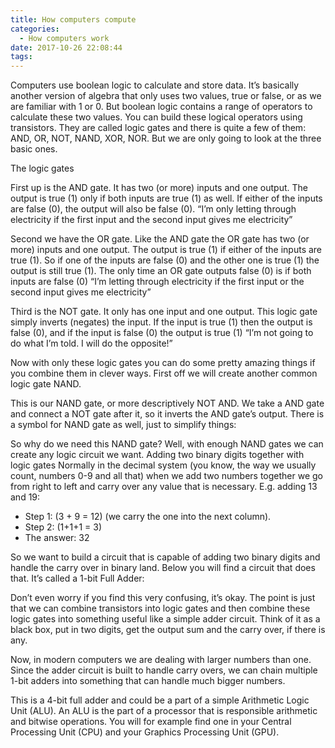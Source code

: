 ```yaml
---
title: How computers compute
categories:
  - How computers work
date: 2017-10-26 22:08:44
tags:
---
```


Computers use boolean logic to calculate and store data. It’s basically another version of algebra that only uses two values, true or false, or as we are familiar with 1 or 0. But boolean logic contains a range of operators to calculate these two values. You can build these logical operators using transistors. They are called logic gates and there is quite a few of them: AND, OR, NOT, NAND, XOR, NOR. But we are only going to look at the three basic ones.

The logic gates

First up is the AND gate. It has two (or more) inputs and one output. The output is true (1) only if both inputs are true (1) as well. If either of the inputs are false (0), the output will also be false (0). 
“I’m only letting through electricity if the first input and the second input gives me electricity”


Second we have the OR gate. Like the AND gate the OR gate has two (or more) inputs and one output. The output is true (1) if either of the inputs are true (1). So if one of the inputs are false (0) and the other one is true (1) the output is still true (1). The only time an OR gate outputs false (0) is if both inputs are false (0)
“I’m letting through electricity if the first input or the second input gives me electricity”


Third is the NOT gate. It only has one input and one output. This logic gate simply inverts (negates) the input. If the input is true (1) then the output is false (0), and if the input is false (0) the output is true (1)
“I’m not going to do what I’m told. I will do the opposite!”

Now with only these logic gates you can do some pretty amazing things if you combine them in clever ways. First off we will create another common logic gate NAND. 


This is our NAND gate, or more descriptively NOT AND. We take a AND gate and connect a NOT gate after it, so it inverts the AND gate’s output. There is a symbol for NAND gate as well, just to simplify things:


So why do we need this NAND gate? Well, with enough NAND gates we can create any logic circuit we want.
Adding two binary digits together with logic gates
Normally in the decimal system (you know, the way we usually count, numbers 0-9 and all that) when we add two numbers together we go from right to left and carry over any value that is necessary. E.g. adding 13 and 19:
- Step 1: (3 + 9 = 12) (we carry the one into the next column).
- Step 2: (1+1+1 = 3)
- The answer: 32

So we want to build a circuit that is capable of adding two binary digits and handle the carry over in binary land. Below you will find a circuit that does that. It’s called a 1-bit Full Adder:


Don’t even worry if you find this very confusing, it’s okay. The point is just that we can combine transistors into logic gates and then combine these logic gates into something useful like a simple adder circuit. Think of it as a black box, put in two digits, get the output sum and the carry over, if there is any. 



Now, in modern computers we are dealing with larger numbers than one. Since the adder circuit is built to handle carry overs, we can chain multiple 1-bit adders into something that can handle much bigger numbers.


This is a 4-bit full adder and could be a part of a simple Arithmetic Logic Unit (ALU). An ALU is the part of a processor that is responsible arithmetic and bitwise operations. You will for example find one in your Central Processing Unit (CPU) and your Graphics Processing Unit (GPU). 

